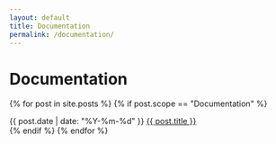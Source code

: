 ```yaml
---
layout: default
title: Documentation
permalink: /documentation/
---
```


# Documentation

{% for post in site.posts %}
  {% if post.scope == "Documentation" %}
<article class="post-list">
  <span class="--text-xs text-monospace">{{ post.date | date: "%Y-%m-%d" }}</span> <span class="post"><a href="{{ post.url }}">{{ post.title }}</a></span>
</article>
  {% endif %}
{% endfor %}
